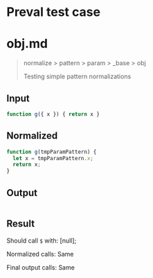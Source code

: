 # Preval test case

# obj.md

> normalize > pattern > param > _base > obj
>
> Testing simple pattern normalizations

## Input

`````js filename=intro
function g({ x }) { return x }
`````

## Normalized

`````js filename=intro
function g(tmpParamPattern) {
  let x = tmpParamPattern.x;
  return x;
}
`````

## Output

`````js filename=intro

`````

## Result

Should call `$` with:
[null];

Normalized calls: Same

Final output calls: Same
